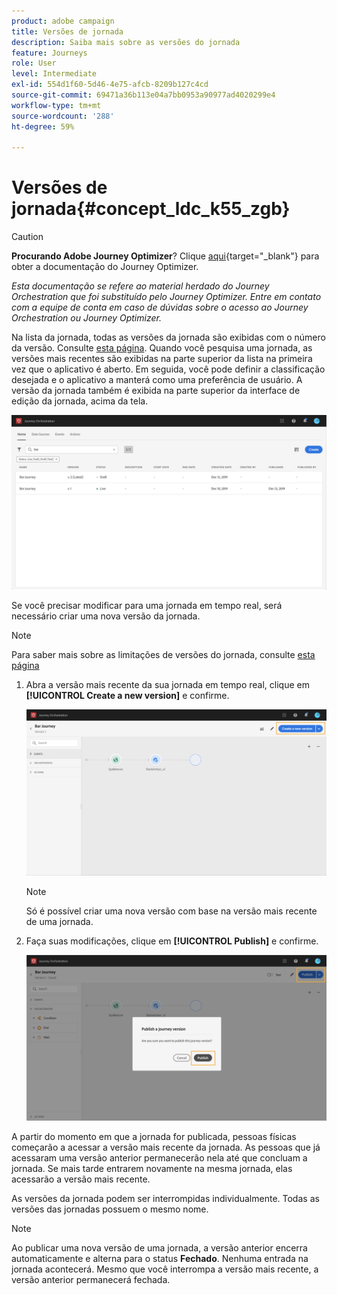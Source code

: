 ```yaml
---
product: adobe campaign
title: Versões de jornada
description: Saiba mais sobre as versões do jornada
feature: Journeys
role: User
level: Intermediate
exl-id: 554d1f60-5d46-4e75-afcb-8209b127c4cd
source-git-commit: 69471a36b113e04a7bb0953a90977ad4020299e4
workflow-type: tm+mt
source-wordcount: '288'
ht-degree: 59%

---
```


# Versões de jornada{#concept_ldc_k55_zgb}


>[!CAUTION]
>
>**Procurando Adobe Journey Optimizer**? Clique [aqui](https://experienceleague.adobe.com/pt-br/docs/journey-optimizer/using/ajo-home){target="_blank"} para obter a documentação do Journey Optimizer.
>
>
>_Esta documentação se refere ao material herdado do Journey Orchestration que foi substituído pelo Journey Optimizer. Entre em contato com a equipe de conta em caso de dúvidas sobre o acesso ao Journey Orchestration ou Journey Optimizer._


Na lista da jornada, todas as versões da jornada são exibidas com o número da versão. Consulte [esta página](../building-journeys/using-the-journey-designer.md). Quando você pesquisa uma jornada, as versões mais recentes são exibidas na parte superior da lista na primeira vez que o aplicativo é aberto. Em seguida, você pode definir a classificação desejada e o aplicativo a manterá como uma preferência de usuário. A versão da jornada também é exibida na parte superior da interface de edição da jornada, acima da tela.

![](../assets/journeyversions1.png)

Se você precisar modificar para uma jornada em tempo real, será necessário criar uma nova versão da jornada.

>[!NOTE]
>
>Para saber mais sobre as limitações de versões do jornada, consulte [esta página](../about/limitations.md#journey-versions-limitations)

1. Abra a versão mais recente da sua jornada em tempo real, clique em **[!UICONTROL Create a new version]** e confirme.

   ![](../assets/journeyversions2.png)

   >[!NOTE]
   >
   >Só é possível criar uma nova versão com base na versão mais recente de uma jornada.

1. Faça suas modificações, clique em **[!UICONTROL Publish]** e confirme.

   ![](../assets/journeyversions3.png)

A partir do momento em que a jornada for publicada, pessoas físicas começarão a acessar a versão mais recente da jornada. As pessoas que já acessaram uma versão anterior permanecerão nela até que concluam a jornada. Se mais tarde entrarem novamente na mesma jornada, elas acessarão a versão mais recente.

As versões da jornada podem ser interrompidas individualmente. Todas as versões das jornadas possuem o mesmo nome.

>[!NOTE]
>
>Ao publicar uma nova versão de uma jornada, a versão anterior encerra automaticamente e alterna para o status **Fechado**. Nenhuma entrada na jornada acontecerá. Mesmo que você interrompa a versão mais recente, a versão anterior permanecerá fechada.
